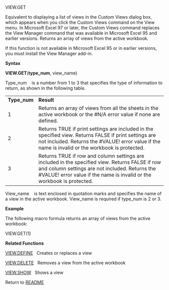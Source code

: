 VIEW.GET

Equivalent to displaying a list of views in the Custom Views dialog box,
which appears when you click the Custom Views command on the View menu.
In Microsoft Excel 97 or later, the Custom Views command replaces the
View Manager command that was available in Microsoft Excel 95 and
earlier versions. Returns an array of views from the active workbook.

If this function is not available in Microsoft Excel 95 or in earlier
versions, you must install the View Manager add-in.

**Syntax**

**VIEW.GET**(**type\_num**, view\_name)

Type\_num&nbsp;&nbsp;&nbsp;&nbsp;is a number from 1 to 3 that specifies
the type of information to return, as shown in the following table.

|               |                                                                                                                                                                                                                               |
| ------------- | ----------------------------------------------------------------------------------------------------------------------------------------------------------------------------------------------------------------------------- |
| **Type\_num** | **Result**                                                                                                                                                                                                                    |
| 1             | Returns an array of views from all the sheets in the active workbook or the \#N/A error value if none are defined.                                                                                                            |
| 2             | Returns TRUE if print settings are included in the specified view. Returns FALSE if print settings are not included. Returns the \#VALUE\! error value if the name is invalid or the workbook is protected.                   |
| 3             | Returns TRUE if row and column settings are included in the specified view. Returns FALSE if row and column settings are not included. Returns the \#VALUE\! error value if the name is invalid or the workbook is protected. |

View\_name&nbsp;&nbsp;&nbsp;&nbsp;is text enclosed in quotation marks
and specifies the name of a view in the active workbook. View\_name is
required if type\_num is 2 or 3.

**Example**

The following macro formula returns an array of views from the active
workbook:

VIEW.GET(1)

**Related Functions**

[VIEW.DEFINE](VIEW.DEFINE.md)&nbsp;&nbsp;&nbsp;Creates or replaces a view

[VIEW.DELETE](VIEW.DELETE.md)&nbsp;&nbsp;&nbsp;Removes a view from the active workbook

[VIEW.SHOW](VIEW.SHOW.md)&nbsp;&nbsp;&nbsp;Shows a view



Return to [README](README.md)

